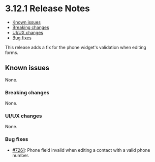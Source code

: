 # 3.12.1 Release Notes

- [Known issues](#known-issues)
- [Breaking changes](#breaking-changes)
- [UI/UX changes](#uiux-changes)
- [Bug fixes](#bug-fixes)

This release adds a fix for the phone widget's validation when editing forms.

## Known issues

None.

### Breaking changes

None.

### UI/UX changes

None.

### Bug fixes

- [#7261](https://github.com/medic/cht-core/issues/7261): Phone field invalid when editing a contact with a valid phone number.
